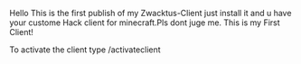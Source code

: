 Hello This is the first publish of my Zwacktus-Client just install it and u have your custome Hack client for minecraft.Pls dont juge me. This is my First Client!

To activate the client type /activateclient
